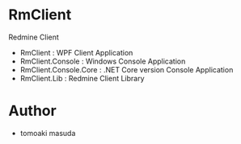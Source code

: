 # RmClient

Redmine Client

- RmClient : WPF Client Application
- RmClient.Console : Windows Console Application
- RmClient.Console.Core : .NET Core version Console Application
- RmClient.Lib : Redmine Client Library

# Author 

- tomoaki masuda 

